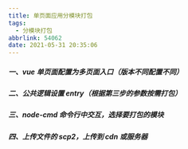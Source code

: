 ```yaml
---
title: 单页面应用分模块打包
tags:
  - 分模块打包
abbrlink: 54062
date: 2021-05-31 20:35:06
---
```


##### 一、vue 单页面配置为多页面入口（版本不同配置不同）

##### 二、公共逻辑设置 entry（根据第三步的参数按需打包）

##### 三、node-cmd 命令行中交互，选择要打包的模块

##### 四、上传文件的 scp2，上传到 cdn 或服务器

